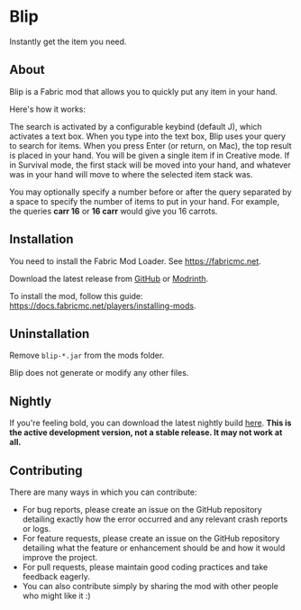# Blip

Instantly get the item you need.

## About

Blip is a Fabric mod that allows you to quickly put any item in your hand.

Here's how it works:

The search is activated by a configurable keybind (default J), which activates a text box. When you type into the text
box, Blip uses your query to search for items. When you press Enter (or return, on Mac), the top result is placed in your
hand. You will be given a single item if in Creative mode. If in Survival mode, the first stack will be moved into
your hand, and whatever was in your hand will move to where the selected item stack was.

You may optionally specify a number before or after the query separated by a space to specify the number of items to put
in your hand. For example, the queries **carr 16** or **16 carr** would give you 16 carrots.

## Installation

You need to install the Fabric Mod Loader. See <https://fabricmc.net>.

Download the latest release from [GitHub](https://github.com/BogTheMudWing/Blip/releases) or
[Modrinth](https://modrinth.com/mod/Blip).

To install the mod, follow this guide: <https://docs.fabricmc.net/players/installing-mods>.

## Uninstallation

Remove `blip-*.jar` from the mods folder.

Blip does not generate or modify any other files.

## Nightly

If you're feeling bold, you can download the latest nightly build
[here](https://nightly.link/BogTheMudWing/Blip/workflows/build/main/Artifacts.zip). **This is the active development
version, not a stable release. It may not work at all.**

## Contributing

There are many ways in which you can contribute:

- For bug reports, please create an issue on the GitHub repository detailing exactly how the error occurred and any relevant
crash reports or logs.
- For feature requests, please create an issue on the GitHub repository detailing what the feature or enhancement should be
and how it would improve the project.
- For pull requests, please maintain good coding practices and take feedback eagerly.
- You can also contribute simply by sharing the mod with other people who might like it :)

